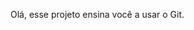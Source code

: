 <!-- instrução e informações que não fica no código- me leia[
    master- dentro da branch- quando cria o repositório ela é criada automaticamente
    commit- versões que fazemos do nosso arquivo para poder editar
] -->

Olá, esse projeto ensina você a usar o Git.